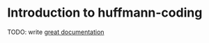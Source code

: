 # Introduction to huffmann-coding

TODO: write [great documentation](http://jacobian.org/writing/great-documentation/what-to-write/)
